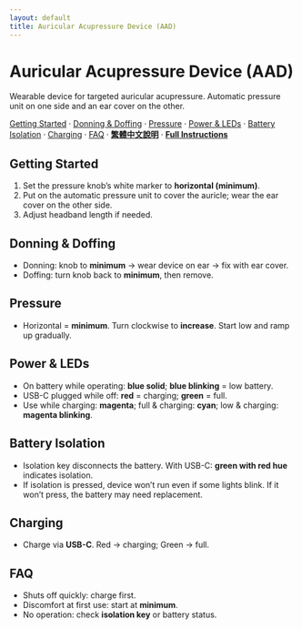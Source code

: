 ```yaml
---
layout: default
title: Auricular Acupressure Device (AAD)
---
```


# Auricular Acupressure Device (AAD)
Wearable device for targeted auricular acupressure. Automatic pressure unit on one side and an ear cover on the other.

[Getting Started](#getting-started) · [Donning & Doffing](#donning--doffing) · [Pressure](#pressure) · [Power & LEDs](#power--leds) · [Battery Isolation](#battery-isolation) · [Charging](#charging) · [FAQ](#faq) · **[繁體中文說明](./index_zh-hant.md)** · **[Full Instructions](./details.md)** 

## Getting Started
1. Set the pressure knob’s white marker to **horizontal (minimum)**.
2. Put on the automatic pressure unit to cover the auricle; wear the ear cover on the other side.
3. Adjust headband length if needed.

## Donning & Doffing
- Donning: knob to **minimum** → wear device on ear → fix with ear cover.  
- Doffing: turn knob back to **minimum**, then remove.

## Pressure
- Horizontal = **minimum**. Turn clockwise to **increase**. Start low and ramp up gradually.

## Power & LEDs
- On battery while operating: **blue solid**; **blue blinking** = low battery.  
- USB-C plugged while off: **red** = charging; **green** = full.  
- Use while charging: **magenta**; full & charging: **cyan**; low & charging: **magenta blinking**.

## Battery Isolation
- Isolation key disconnects the battery. With USB-C: **green with red hue** indicates isolation.  
- If isolation is pressed, device won’t run even if some lights blink. If it won’t press, the battery may need replacement.

## Charging
- Charge via **USB-C**. Red → charging; Green → full.

## FAQ
- Shuts off quickly: charge first.  
- Discomfort at first use: start at **minimum**.  
- No operation: check **isolation key** or battery status.

